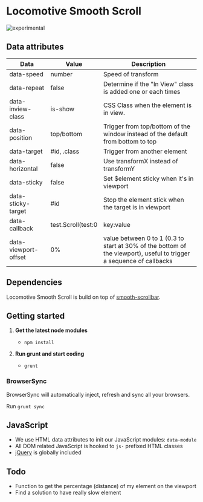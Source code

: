 # Locomotive Smooth Scroll

![experimental](https://img.shields.io/badge/stability-experimental-orange.svg)

## Data attributes
Data | Value | Description
--- | --- | ---
data-speed | number | Speed of transform
data-repeat | false | Determine if the "In View" class is added one or each times
data-inview-class | is-show | CSS Class when the element is in view.
data-position | top/bottom | Trigger from top/bottom of the window instead of the default from bottom to top
data-target | #id, .class | Trigger from another element
data-horizontal | false | Use transformX instead of transformY
data-sticky | false | Set $element sticky when it's in viewport
data-sticky-target | #id | Stop the element stick when the target is in viewport
data-callback | test.Scroll(test:0|key:value|isTriggered:true) | trigger event, with options way wich return "leave" or "enter" when $element is in viewport
data-viewport-offset | 0% | value between 0 to 1 (0.3 to start at 30% of the bottom of the viewport), useful to trigger a sequence of callbacks 

## Dependencies
Locomotive Smooth Scroll is build on top of [smooth-scrollbar](https://github.com/idiotWu/smooth-scrollbar).

## Getting started

1.  **Get the latest node modules**
    -	`npm install`

2.  **Run grunt and start coding**
    -   `grunt`

### BrowserSync

BrowserSync will automatically inject, refresh and sync all your browsers.

Run `grunt sync`

## JavaScript

-   We use HTML data attributes to init our JavaScript modules: `data-module`
-   All DOM related JavaScript is hooked to `js-` prefixed HTML classes
-   [jQuery](https://jquery.com) is globally included

[locomtl]:   https://locomotive.ca
[smoothscrollbar]:   https://github.com/idiotWu/smooth-scrollbar

## Todo
-   Function to get the percentage (distance) of my element on the viewport
-   Find a solution to have really slow element
